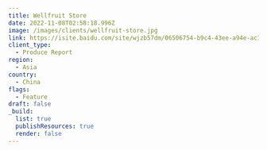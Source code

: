 ```yaml
---
title: Wellfruit Store
date: 2022-11-08T02:58:18.996Z
image: /images/clients/wellfruit-store.jpg
link: https://isite.baidu.com/site/wjzb57dm/06506754-b9c4-43ee-a94e-ac14d5de0217?fid=nHTvPWczPjD3nWTznHDLPjbvnH-xnWcdg1D&ch=4&bd_vid=nHTvPWczPjD3nWTznHDLPjbvnH-xnWcdg17xnH0sg1wxPHT4n1DvP1TzrHc&ch=4&bd_bxst=EiaKtl6007LWZ5g900DD0jdvHsFzhXhy000000B11tJd8xEAVYPUjWt000002j0kPH9AwD77PjFAnW6kfbfYPjnzPHPAnDmvf1-APDn3rRw7P1-7nH06PH-DrjT1PbnzPYwKwHf4nDf1PH-awDfdnbmdwbDvf1gWDB0QYjGib0D000K_5Eqtjf0002Neb74-000006aH0fB11tJd8xEAVkl11tJd8xEAVzLcJeMlsp1QSQ1HstEgLQ2OQTogYon00cTJL0m&bd_vid=11777675766203387590
client_type:
  - Produce Report
region:
  - Asia
country:
  - China
flags:
  - Feature
draft: false
_build:
  list: true
  publishResources: true
  render: false
---
```

